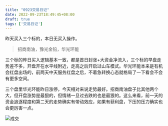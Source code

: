 ```yaml
---
title: "0923交易日记"
date: 2022-09-23T18:49:45+08:00
draft: true
tags: ['交易日记']
---
```


昨天买入三个标的，本日无买入操作。

> 招商南油，豫光金铅，华光环能

三个标的昨日买入逻辑基本一致，都是首日封涨+大资金净流入，三个标的早盘走势差不多，开盘开在水平线附近，走高之后开启过山车模式。华光环能本来是有机会红盘出场的，前两天中天服务红盘之后，不着急转换心态就格局了一下看会不会有更多空间。

三个盘里华光环能昨日涨停，今天相对来说走势最好。招商南油盘子比其他两个大，但开盘涨势是最狠的，但情绪一旦过去跌的也是最狠的。这么来看，前一天的资金追逐程度和第二天的走势确实有带动效应，如果有获利盘，下压的压力确实也会更厉害一点。

![成交](/images/220923/IMG_1019BDA9003C-1.jpeg)